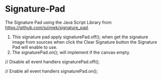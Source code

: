 # Signature-Pad
The Signature Pad using the Java Script Library from https://github.com/szimek/signature_pad.

1. This signature pad apply signaturePad.off(); when get the signature image from sources when click the Clear Signature button the Signature Pad will enable to use.
2. The signaturePad.on(); will implement if the canvas empty. 

// Disable all event handlers
signaturePad.off();

// Enable all event handlers
signaturePad.on();
